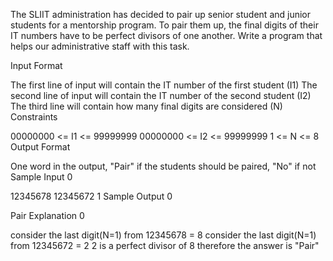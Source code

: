 The SLIIT administration has decided to pair up senior student and junior students for a mentorship program. To pair them up, the final digits of their IT numbers have to be perfect divisors of one another. Write a program that helps our administrative staff with this task.

Input Format

The first line of input will contain the IT number of the first student (I1)
The second line of input will contain the IT number of the second student (I2)
The third line will contain how many final digits are considered (N)
Constraints

00000000 <= I1 <= 99999999
00000000 <= I2 <= 99999999
1 <= N <= 8
Output Format

One word in the output, "Pair" if the students should be paired, "No" if not
Sample Input 0

12345678
12345672
1
Sample Output 0

Pair
Explanation 0

consider the last digit(N=1) from 12345678 = 8
consider the last digit(N=1) from 12345672 = 2
2 is a perfect divisor of 8
therefore the answer is "Pair"